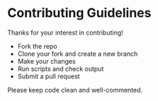 # Contributing Guidelines

Thanks for your interest in contributing!

- Fork the repo
- Clone your fork and create a new branch
- Make your changes
- Run scripts and check output
- Submit a pull request

Please keep code clean and well-commented.
